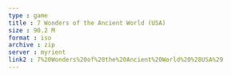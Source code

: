 ```yaml
---
type : game
title : 7 Wonders of the Ancient World (USA)
size : 90.2 M
format : iso
archive : zip
server : myrient
link2 : 7%20Wonders%20of%20the%20Ancient%20World%20%28USA%29
---
```

